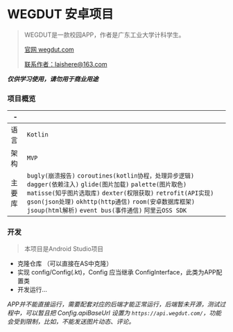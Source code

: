 # WEGDUT 安卓项目
>WEGDUT是一款校园APP，作者是广东工业大学计科学生。  
>
>[官网 wegdut.com](https://wegdut.com/) 
>
>[联系作者：laishere@163.com](mailto:laishere@163.com)   

***仅供学习使用，请勿用于商业用途***  

### 项目概览
| - | |
|-------|-------|  
|语言 |`Kotlin`|  
|架构 |`MVP`|  
|主要库 |`bugly(崩溃报告)` `coroutines(kotlin协程，处理异步逻辑)` `dagger(依赖注入)` `glide(图片加载)` `palette(图片取色)` `matisse(知乎图片选取库)` `dexter(权限获取)` `retrofit(API实现)` `gson(json处理)` `okhttp(http通信)` `room(安卓数据库框架)` `jsoup(html解析)` `event bus(事件通信)` `阿里云OSS SDK`|  
  
### 开发  
> 本项目是Android Studio项目  
- 克隆仓库 （可以直接在AS中克隆）  
- 实现 config/Config(.kt)，Config 应当继承 ConfigInterface，此类为APP配置类  
- 开发运行...  
  
*APP并不能直接运行，需要配套对应的后端才能正常运行，后端暂未开源，测试过程中，可以暂且把 Config.apiBaseUrl 设置为 `https://api.wegdut.com/`，功能会受到限制，比如，不能发送图片动态、评论。*